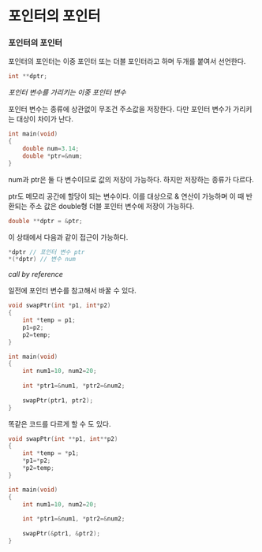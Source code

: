 # 포인터의 포인터



### 포인터의 포인터

포인터의 포인터는 이중 포인터 또는 더블 포인터라고 하며 두개를 붙여서 선언한다.

```c
int **dptr;
```

*포인터 변수를 가리키는 이중 포인터 변수*

포인터 변수는 종류에 상관없이 무조건 주소값을 저장한다. 다만 포인터 변수가 가리키는 대상이 차이가 난다.

```c
int main(void)
{
    double num=3.14;
    double *ptr=&num;
}
```

num과 ptr은 둘 다 변수이므로 값의 저장이 가능하다. 하지만 저장하는 종류가 다르다.

ptr도 메모리 공간에 할당이 되는 변수이다. 이를 대상으로 & 연산이 가능하며 이 때 반환되는 주소 값은 double형 더블 포인터 변수에 저장이 가능하다.

```c
double **dptr = &ptr;
```

이 상태에서 다음과 같이 접근이 가능하다.

```c
*dptr // 포인터 변수 ptr
*(*dptr) // 변수 num
```

*call by reference*

일전에 포인터 변수를 참고해서 바꿀 수 있다.

```c
void swapPtr(int *p1, int*p2)
{
    int *temp = p1;
    p1=p2;
    p2=temp;
}

int main(void)
{
    int num1=10, num2=20;
    
    int *ptr1=&num1, *ptr2=&num2;
    
    swapPtr(ptr1, ptr2);
}
```

똑같은 코드를 다르게 할 수 도 있다.

```c
void swapPtr(int **p1, int**p2)
{
    int *temp = *p1;
    *p1=*p2;
    *p2=temp;
}

int main(void)
{
    int num1=10, num2=20;
    
    int *ptr1=&num1, *ptr2=&num2;
    
    swapPtr(&ptr1, &ptr2);
}
```





























